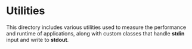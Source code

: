 # Utilities

This directory includes various utilities used to measure the performance and runtime of applications, along with custom classes that handle **stdin** input and write to **stdout**.
